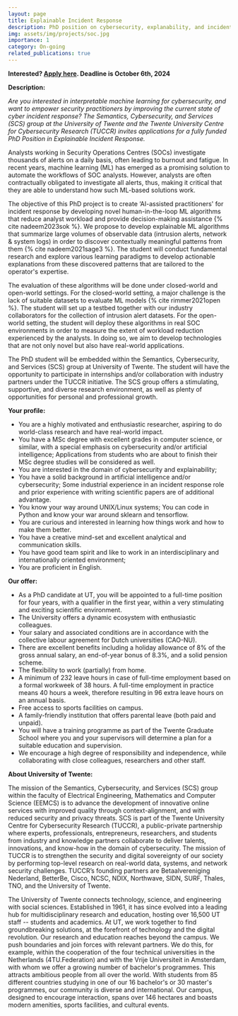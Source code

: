 ```yaml
---
layout: page
title: Explainable Incident Response
description: PhD position on cybersecurity, explanability, and incident response
img: assets/img/projects/soc.jpg
importance: 1
category: On-going
related_publications: true
---
```


**Interested? [Apply here](https://utwentecareers.nl/en/vacancies/1917/phd-position-on-explainable-incident-response-tuccr/). Deadline is October 6th, 2024**

**Description:**

<em>Are you interested in interpretable machine learning for cybersecurity, and want to empower security practitioners 
by improving the current state of cyber incident response? The Semantics, Cybersecurity, and Services (SCS) group at the University of Twente 
and the Twente University Centre for Cybersecurity Research (TUCCR) 
invites applications for a fully funded PhD Position in Explainable Incident Response.</em>



Analysts working in Security Operations Centres (SOCs) investigate thousands of alerts on a daily basis, often leading to burnout and fatigue. 
In recent years, machine learning (ML) has emerged as a promising solution to automate the workflows of SOC analysts. However, analysts are 
often contractually obligated to investigate all alerts, thus, making it critical that they are able to understand how such ML-based solutions 
work. 


The objective of this PhD project is to create ‘AI-assisted practitioners' for incident response by developing novel human-in-the-loop ML 
algorithms that reduce analyst workload and provide decision-making assistance {% cite nadeem2023sok %}. We propose to develop explainable ML algorithms that summarize 
large volumes of observable data (intrusion alerts, network & system logs) in order to discover contextually meaningful patterns from them {% cite nadeem2021sage3 %}.
The student will conduct fundamental research and explore various learning paradigms to develop actionable explanations from these discovered patterns 
that are tailored to the operator's expertise. 

The evaluation of these algorithms will be done under closed-world and open-world settings. For the 
closed-world setting, a major challenge is the lack of suitable datasets to evaluate ML models {% cite rimmer2021open %}. The student will set up a testbed together with 
our industry collaborators for the collection of intrusion alert datasets. For the open-world setting, the student will deploy these algorithms 
in real SOC environments in order to measure the extent of workload reduction experienced by the analysts. In doing so, we aim to develop 
technologies that are not only novel but also have real-world applications.  

The PhD student will be embedded within the Semantics, Cybersecurity, and Services (SCS) group at University of Twente. 
The student will have the opportunity to participate in internships and/or collaboration with industry partners under the TUCCR initiative. 
The SCS group offers a stimulating, supportive, and diverse research environment, as well as plenty of opportunities for personal and professional growth.

**Your profile:**

- You are a highly motivated and enthusiastic researcher, aspiring to do world-class research and have real-world impact. 
- You have a MSc degree with excellent grades in computer science, or similar, with a special emphasis on cybersecurity and/or 
artificial intelligence; Applications from students who are about to finish their MSc degree studies will be considered as well.
- You are interested in the domain of cybersecurity and explainability; 
- You have a solid background in artificial intelligence and/or cybersecurity; Some industrial experience in an incident response role and prior experience with writing scientific papers are of additional advantage.
- You know your way around UNIX/Linux systems; You can code in Python and know your war around sklearn and tensorflow.
- You are curious and interested in learning how things work and how to make them better.
- You have a creative mind-set and excellent analytical and communication skills.
- You have good team spirit and like to work in an interdisciplinary and internationally oriented environment;
- You are proficient in English.

**Our offer:**

- As a PhD candidate at UT, you will be appointed to a full-time position for four years, with a qualifier in the first year, within a very stimulating and exciting scientific environment.
- The University offers a dynamic ecosystem with enthusiastic colleagues.
- Your salary and associated conditions are in accordance with the collective labour agreement for Dutch universities (CAO-NU).
- There are excellent benefits including a holiday allowance of 8% of the gross annual salary, an end-of-year bonus of 8.3%, and a solid pension scheme.
- The flexibility to work (partially) from home. 
- A minimum of 232 leave hours in case of full-time employment based on a formal workweek of 38 hours. A full-time employment in practice means 40 hours a week, therefore resulting in 96 extra leave hours on an annual basis. 
- Free access to sports facilities on campus. 
- A family-friendly institution that offers parental leave (both paid and unpaid). 
- You will have a training programme as part of the Twente Graduate School where you and your supervisors will determine a plan for a suitable education and supervision. 
- We encourage a high degree of responsibility and independence, while collaborating with close colleagues, researchers and other staff.


**About University of Twente:**

The mission of the Semantics, Cybersecurity, and Services (SCS) group within the faculty of Electrical Engineering, Mathematics and Computer Science (EEMCS) 
is to advance the development of 
innovative online services with improved quality through context-alignment, and with reduced security and privacy threats. SCS is part of the 
Twente University Centre for Cybersecurity Research (TUCCR), a public-private partnership where experts, 
professionals, entrepreneurs, researchers, and students from industry and knowledge partners collaborate to deliver talents, 
innovations, and know-how in the domain of cybersecurity. The mission of TUCCR is to strengthen the security and digital 
sovereignty of our society by performing top-level research on real-world data, systems, and network security challenges. 
TUCCR’s founding partners are Betaalvereniging Nederland, BetterBe, Cisco, NCSC, NDIX, Northwave, SIDN, SURF, Thales, 
TNO, and the University of Twente.

The University of Twente connects technology, science, and engineering with social sciences. Established in 1961, 
it has since evolved into a leading hub for multidisciplinary research and education, hosting over 16,500 UT staff -- students and academics.
At UT, we work together to find groundbreaking solutions, at the forefront of technology and the digital revolution. Our research and education 
reaches beyond the campus. We push boundaries and join forces with relevant partners. We do this, for example, within the cooperation of the 
four technical universities in the 
Netherlands (4TU.Federation) and with the Vrije Universiteit in Amsterdam, with whom we offer a growing number of bachelor's programmes. 
This attracts ambitious people from all over the world. With students from 85 different countries studying in one of our 16 bachelor's or 30 master's programmes, 
our community is diverse and international. Our campus, designed to encourage interaction, spans over 146 hectares and boasts modern amenities, 
sports facilities, and cultural events.



